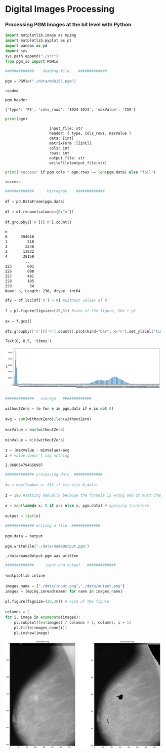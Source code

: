 # Digital Images Processing

### Processing PGM Images at the bit level with Python

```python
import matplotlib.image as mpimg
import matplotlib.pyplot as pl
import pandas as pd
import sys
sys.path.append("./src")
from pgm_io import PGMio
```

```python
#############    Reading file    #############

pgm = PGMio("./data/mdb155.pgm")
```

    readed

```python
pgm.header
```

    {'type': 'P5', 'cols_rows': '1024 1024', 'maxValue': '255'}

```python
print(pgm)
```

                        input_file: str
                        header: { type, cols_rows, maxValue }
                        data: [int]
                        matrixForm :[[int]]
                        cols: int
                        rows: int
                        output_file: str
                        writeFile(output_file:str)


```python
print("success" if pgm.cols * pgm.rows == len(pgm.data) else "fail")
```

    success

```python
#############      Histogram    #############

df = pd.DataFrame(pgm.data)

df = df.rename(columns={0:"n"})

df.groupby(['n'])['n'].count()
```

    n
    0      394010
    1         410
    2        3246
    3       13832
    4       38159
            ...
    225       601
    226       680
    227       481
    228       185
    229        24
    Name: n, Length: 230, dtype: int64

```python
df2 = df.loc[df['n'] > 0] #without values of 0

f = pl.figure(figsize=(20,5)) #size of the figure, 20x + y5

ax = f.gca()

df2.groupby(['n'])['n'].count().plot(kind="bar", x="n").set_ylabel("times") # Histogram
```

    Text(0, 0.5, 'times')

![png](output_6_1.png)

```python
#############   average   #############

withoutZero = [e for e in pgm.data if e is not 0]

avg = sum(withoutZero)/len(withoutZero)

maxValue = max(withoutZero)

minValue = min(withoutZero)

z = (maxValue - minValue)/avg
z # value doesn't say nothing
```

    2.068064794658987

```python
############# processing data  #############

#o = map(lambda x: 255 if x>z else 0,data)

z = 190 #setting manually because the formula is wrong and it must change

o = map(lambda x: 0 if x>z else x, pgm.data) # applying transform

output = list(o)
```

```python
############# writing a file  #############

pgm.data = output

pgm.writeFile("./data/mamaOutput.pgm")
```

    ./data/mamaOutput.pgm was written

```python
#############     input and output   #############

%matplotlib inline

images_name = ["./data/input.png","./data/output.png"]
images = [mpimg.imread(name) for name in images_name]

pl.figure(figsize=(20,30)) # size of the figure

columns = 2
for i, image in enumerate(images):
    pl.subplot(len(images) / columns + 1, columns, i + 1)
    pl.title(images_name[i])
    pl.imshow(image)
```

![png](output_10_0.png)

```python

```
